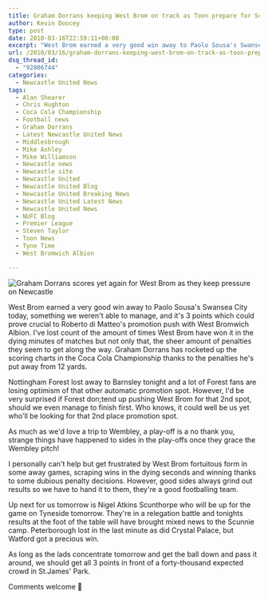 ```yaml
---
title: Graham Dorrans keeping West Brom on track as Toon prepare for Scunnie scuffle
author: Kevin Doocey
type: post
date: 2010-03-16T22:59:11+00:00
excerpt: "West Brom earned a very good win away to Paolo Sousa's Swansea City today, something we weren't able to manage, and it's 3 points which could prove crucial to Roberto di Matteo's promotion push with West Bromwich Albion. I've lost count of the amount of times West Brom have won it in the dying minutes of matches but not only that.."
url: /2010/03/16/graham-dorrans-keeping-west-brom-on-track-as-toon-prepare-for-scunnie-scuffle/
dsq_thread_id:
  - "92806744"
categories:
  - Newcastle United News
tags:
  - Alan Shearer
  - Chris Hughton
  - Coca Cola Championship
  - Football news
  - Graham Dorrans
  - Latest Newcastle United News
  - Middlesbrough
  - Mike Ashley
  - Mike Williamson
  - Newcastle news
  - Newcastle site
  - Newcastle United
  - Newcastle United Blog
  - Newcastle United Breaking News
  - Newcastle United Latest News
  - Newcastle United News
  - NUFC Blog
  - Premier League
  - Steven Taylor
  - Toon News
  - Tyne Time
  - West Bromwich Albion

---
```

![Graham Dorrans scores yet again for West Brom as they keep pressure on Newcastle](http://i.dailymail.co.uk/i/pix/2009/12/14/article-0-05D42D7B000005DC-767_468x286.jpg)

West Brom earned a very good win away to Paolo Sousa's Swansea City today, something we weren't able to manage, and it's 3 points which could prove crucial to Roberto di Matteo's promotion push with West Bromwich Albion. I've lost count of the amount of times West Brom have won it in the dying minutes of matches but not only that, the sheer amount of penalties they  seem to get along the way. Graham Dorrans has rocketed up the scoring charts in the Coca Cola Championship thanks to the penalties he's put away from 12 yards.

Nottingham Forest lost away to Barnsley tonight and a lot of Forest fans are losing optimism of that other automatic promotion spot. However, I'd be very surprised if Forest don;tend up pushing West Brom for that 2nd spot, should we even manage to finish first. Who knows, it could well be us yet who'll be looking for that 2nd place promotion spot.

As much as we'd love a trip to Wembley, a play-off is a no thank you, strange things have happened to sides in the play-offs once they grace the Wembley pitch!

I personally can't help but get frustrated by West Brom fortuitous form in some away games, scraping wins in the dying seconds and winning thanks to some dubious penalty decisions. However, good sides always grind out results so we have to hand it to them, they're a good footballing team.

Up next for us tomorrow is Nigel Atkins Scunthorpe who will be up for the game on Tyneside tomorrow. They're in a relegation battle and tonights results at the foot of the table will have brought mixed news to the Scunnie camp. Peterborough lost in the last minute as did Crystal Palace, but Watford got a precious win.

As long as the lads concentrate tomorrow and get the ball down and pass it around, we should get all 3 points in front of a forty-thousand expected crowd in St.James' Park.

Comments welcome 🙂
